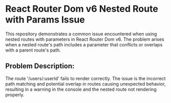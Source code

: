 # React Router Dom v6 Nested Route with Params Issue

This repository demonstrates a common issue encountered when using nested routes with parameters in React Router Dom v6. The problem arises when a nested route's path includes a parameter that conflicts or overlaps with a parent route's path.

## Problem Description:
The route '/users/:userId' fails to render correctly.  The issue is the incorrect path matching and potential overlap in routes causing unexpected behavior, resulting in a warning in the console and the nested route not rendering properly. 